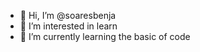 - 👋 Hi, I’m @soaresbenja
- 👀 I’m interested in learn
- 🌱 I’m currently learning the basic of code

<!---
soaresbenja/soaresbenja is a ✨ special ✨ repository because its `README.md` (this file) appears on your GitHub profile.
You can click the Preview link to take a look at your changes.
--->
